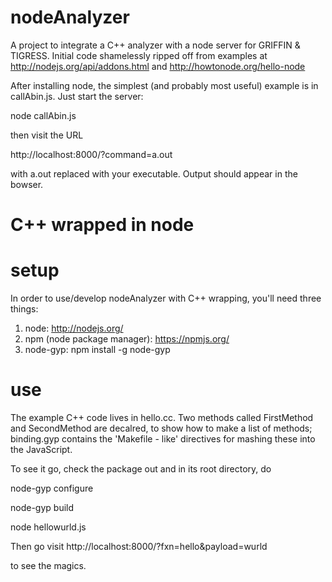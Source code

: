 nodeAnalyzer
============

A project to integrate a C++ analyzer with a node server for GRIFFIN &amp; TIGRESS.
Initial code shamelessly ripped off from examples at
http://nodejs.org/api/addons.html
and
http://howtonode.org/hello-node

After installing node, the simplest (and probably most useful) example is in callAbin.js.  Just start the server:

node callAbin.js

then visit the URL

http://localhost:8000/?command=a.out

with a.out replaced with your executable.  Output should appear in the bowser.

C++ wrapped in node
============

setup
============
In order to use/develop nodeAnalyzer with C++ wrapping, you'll need three things:

1. node: http://nodejs.org/
2. npm (node package manager): https://npmjs.org/
3. node-gyp: npm install -g node-gyp

use
============
The example C++ code lives in hello.cc.  Two methods called FirstMethod and SecondMethod are decalred, to show how to make a list of methods; binding.gyp contains the 'Makefile - like' directives for mashing these into the JavaScript.

To see it go, check the package out and in its root directory, do

node-gyp configure

node-gyp build

node hellowurld.js

Then go visit
http://localhost:8000/?fxn=hello&payload=wurld

to see the magics.
